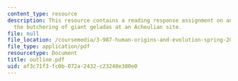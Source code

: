 ```yaml
---
content_type: resource
description: This resource contains a reading response assignment on an article on
  the butchering of giant geladas at an Acheulian site.
file: null
file_location: /coursemedia/3-987-human-origins-and-evolution-spring-2006/af3c71f3fc0b072a2432c23248e380e0_outline.pdf
file_type: application/pdf
resourcetype: Document
title: outline.pdf
uid: af3c71f3-fc0b-072a-2432-c23248e380e0
---
```

